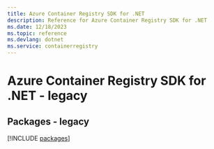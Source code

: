 ```yaml
---
title: Azure Container Registry SDK for .NET
description: Reference for Azure Container Registry SDK for .NET
ms.date: 12/18/2023
ms.topic: reference
ms.devlang: dotnet
ms.service: containerregistry
---
```

# Azure Container Registry SDK for .NET - legacy
## Packages - legacy
[!INCLUDE [packages](container-registry-index.md)]